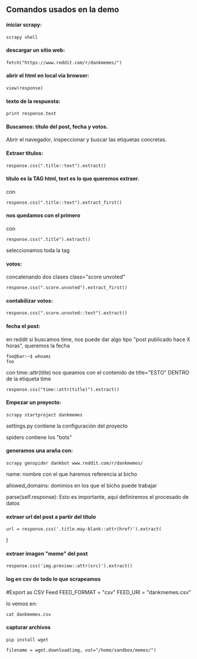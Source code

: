
## Comandos usados en la demo

#### iniciar scrapy:

```console
scrapy shell
```

#### descargar un sitio web:

```console
fetch("https://www.reddit.com/r/dankmemes/")
```


#### abrir el html en local via browser:

```console
view(response)
```


#### texto de la respuesta:

```console
print response.text
```


#### Buscamos: título del post, fecha y votos.

Abrir el navegador, inspeccionar y buscar las etiquetas concretas.

#### Extraer títulos:

```console
response.css(".title::text").extract()
```


#### título es la TAG html, text es lo que queremos extraer.

con 

```console
response.css(".title::text").extract_first()
```
 

#### nos quedamos con el primero

con 

```console
response.css(".title").extract()
```
 seleccionamos toda la tag

#### votos:

concatenando dos clases class="score unvoted"

```console
response.css(".score.unvoted").extract_first()
```


#### contabilizar votos:

```console
response.css(".score.unvoted::text").extract()
```


#### fecha el post:

en reddit si buscamos time, nos puede dar algo tipo "post publicado hace X horas", queremos la fecha

```console
foo@bar:~$ whoami
foo
```
con time::attr(title) nos queamos con el contenido de title="ESTO" DENTRO de la etiqueta time

```console
response.css("time::attr(title)").extract()
```


#### Empezar un proyecto:

```console
scrapy startproject dankmemes
```



settings.py contiene la configuración del proyecto

spiders contiene los "bots"

#### generamos una araña con:

```console
scrapy genspider dankbot www.reddit.com/r/dankmemes/
```


name: nombre con el que haremos referencia al bicho

allowed_domains: dominios en los que el bicho puede trabajar

parse(self.response): Esto es importante, aquí definiremos el procesado de datos

#### extraer url del post a partir del título

```console
url = response.css('.title.may-blank::attr(href)').extract(
```
)


#### extraer imagen "meme" del post

```console
response.css('img.preview::attr(src)').extract()
```



#### log en csv de todo lo que scrapeamos

#Export as CSV Feed
FEED_FORMAT = "csv"
FEED_URI = "dankmemes.csv"

lo vemos en:

```console
cat dankmemes.csv 
```
#### capturar archivos

```console
pip install wget
```

```console
filename = wget.download(img, out="/home/sandbox/memes/")
```




